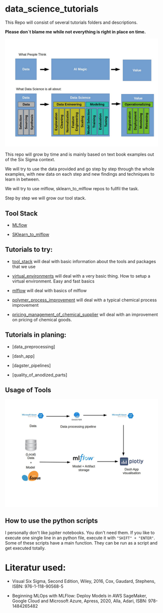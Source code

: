 # data_science_tutorials


This Repo will consist of several tutorials folders and descriptions. 

**Please don`t blame me while not everything is right in place on time.** 

![What_AI_is_about](./assets/What_AI_is_about.jpg)

This repo will grow by time and is mainly based on text book examples out of the Six Sigma context.

We will try to use the data provided and go step by step through the whole examples, with new data on each step and new findings and techniques to learn in between.

We will try to use mlflow, sklearn_to_mlflow repos to fullfil the task.

Step by step we will grow our tool stack.

## Tool Stack

- [MLflow](https://github.com/heiko1234/mlflow)

- [SKlearn_to_mlflow](https://github.com/heiko1234/SKlearn_to_MLFLow)



## Tutorials to try:

- [tool_stack](./tool_stack/) will deal with basic information about the tools and packages that we use


- [virtual_environments](./virtual_environments) will deal with a very basic thing. How to setup a virtual environment. Easy and fast basics

- [mlflow](./mlflow_tutorial) will deal with basics of mlflow 


- [polymer_process_improvement](./polymer_process_improvement/) will deal with a typical chemical process improvement 

- [pricing_management_of_chemical_supplier](./price_management/) wll deal with an improvement on pricing of chemical goods.



## Tutorials in planing:

- [data_preprocessing]

- [dash_app]

- [dagster_pipelines]

- [quality_of_anodized_parts]




## Usage of Tools

![Packages_workflow](./assets/Packages_Workflow.jpg)


## How to use the python scripts

I personally don't like jupiter notebooks. You don't need them. If you like to execute one single line in an python file, execute it with ` "SHIFT" + "ENTER" `. Some of these scripts have a main function. They can be run as a script and get executed totally.



# Literatur used:

- Visual Six Sigma, Second Edition, Wiley, 2016, Cox, Gaudard, Stephens, ISBN: 976-1-118-90568-5  

- Beginning MLOps with MLFlow: Deploy Models in AWS SageMaker, Google Cloud and Microsoft Azure, Apress, 2020, Alla, Adari, ISBN: 978-1484265482


